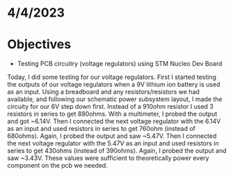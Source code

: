 # 4/4/2023
# Objectives
- Testing PCB circuitry (voltage regulators) using STM Nucleo Dev Board

Today, I did some testing for our voltage regulators. First I started testing the outputs of our voltage regulators when a 9V lithium ion battery is used as an input. Using a breadboard and any resistors/resistors we had available, and following our schematic power subsystem layout, I made the circuity for our 6V step down first. Instead of a 910ohm resistor I used 3 resistors in series to get 880ohms. With a multimeter, I probed the output and got ~6.14V. Then I connected the next voltage regulator with the 6.14V as an input and used resistors in series to get 760ohm (instead of 680ohms). Again, I probed the output and saw ~5.47V. Then I connected the next voltage regulator with the 5.47V as an input and used resistors in series to get 430ohms (instead of 390ohms). Again, I probed the output and saw ~3.43V. These values were sufficient to theoretically power every component on the pcb we needed.




